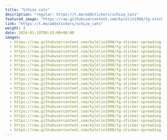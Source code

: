 ```yaml
---
title: "Schizo cats"
description: "regular: https://t.me/addstickers/schizo_cats"
featured_image: "https://raw.githubusercontent.com/kylelin1998/tg-sticker-spreading-worldwide-images/main/img/349bc9ea-3c9e-47f5-90ff-63fbc2cb5993.jpg"
link: "https://t.me/addstickers/schizo_cats"
weight: 3
date: 2024-01-19T08:43:00+08:00
images:
  - https://raw.githubusercontent.com/kylelin1998/tg-sticker-spreading-worldwide-images/main/img/349bc9ea-3c9e-47f5-90ff-63fbc2cb5993.jpg
  - https://raw.githubusercontent.com/kylelin1998/tg-sticker-spreading-worldwide-images/main/img/4e58136b-8ae4-4243-957c-fd264dee893d.jpg
  - https://raw.githubusercontent.com/kylelin1998/tg-sticker-spreading-worldwide-images/main/img/3bfb2c0c-a2a9-45e3-b88a-9f6e831dcd38.jpg
  - https://raw.githubusercontent.com/kylelin1998/tg-sticker-spreading-worldwide-images/main/img/6821576a-e8ab-4b37-964f-0150b06634d2.jpg
  - https://raw.githubusercontent.com/kylelin1998/tg-sticker-spreading-worldwide-images/main/img/abe9823c-8b4f-4fdb-abe5-77907c190bba.jpg
  - https://raw.githubusercontent.com/kylelin1998/tg-sticker-spreading-worldwide-images/main/img/86819827-5382-4c50-bec1-3c1fb49342f4.jpg
  - https://raw.githubusercontent.com/kylelin1998/tg-sticker-spreading-worldwide-images/main/img/39229874-31a7-426a-b0c1-e0a095059952.jpg
  - https://raw.githubusercontent.com/kylelin1998/tg-sticker-spreading-worldwide-images/main/img/76d69499-766d-47c8-9f80-a11a6db5aeec.jpg
  - https://raw.githubusercontent.com/kylelin1998/tg-sticker-spreading-worldwide-images/main/img/98e2251c-5873-4d4c-b871-430c2f5e4536.jpg
  - https://raw.githubusercontent.com/kylelin1998/tg-sticker-spreading-worldwide-images/main/img/94a919c5-7143-40f5-8198-bbd82574a04c.jpg
  - https://raw.githubusercontent.com/kylelin1998/tg-sticker-spreading-worldwide-images/main/img/1017de6d-3ca4-4b22-8f81-405eff5d3f94.jpg
  - https://raw.githubusercontent.com/kylelin1998/tg-sticker-spreading-worldwide-images/main/img/ef87d3c3-60a1-49f5-888c-ed4367d13226.jpg
  - https://raw.githubusercontent.com/kylelin1998/tg-sticker-spreading-worldwide-images/main/img/3b198268-d048-412b-9548-a5a626093a29.jpg
  - https://raw.githubusercontent.com/kylelin1998/tg-sticker-spreading-worldwide-images/main/img/ce437752-7d8a-46ae-933e-707033ee29c1.jpg
  - https://raw.githubusercontent.com/kylelin1998/tg-sticker-spreading-worldwide-images/main/img/7ac3fe8c-8cf5-404e-9ee3-5a771107e60e.jpg
  - https://raw.githubusercontent.com/kylelin1998/tg-sticker-spreading-worldwide-images/main/img/e57f3e5a-2a88-403a-b76b-734beb14fd90.jpg
  - https://raw.githubusercontent.com/kylelin1998/tg-sticker-spreading-worldwide-images/main/img/09f514f1-1564-4fb5-a9bd-24596e0e612c.jpg
  - https://raw.githubusercontent.com/kylelin1998/tg-sticker-spreading-worldwide-images/main/img/6f002956-ab72-4caf-ad45-1c6a7d94e69d.jpg
  - https://raw.githubusercontent.com/kylelin1998/tg-sticker-spreading-worldwide-images/main/img/a64dccbc-0156-4fc6-86e0-3845abb1eb91.jpg
  - https://raw.githubusercontent.com/kylelin1998/tg-sticker-spreading-worldwide-images/main/img/ec0547c2-c3b3-455d-a6d8-2907890835ee.jpg
---
```

